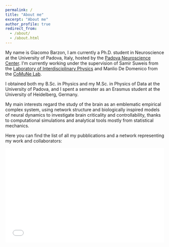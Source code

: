 ```yaml
---
permalink: /
title: "About me"
excerpt: "About me"
author_profile: true
redirect_from: 
  - /about/
  - /about.html
---
```


My name is Giacomo Barzon, I am currently a Ph.D. student in Neuroscience at the University of Padova, Italy, hosted by the [Padova Neuroscience Center](https://pnc.unipd.it). I'm currently working under the supervision of Samir Suweis from the [Laboratory of Interdisciplinary Physics](https://liphlab.com/) and Manlio De Domenico from the [CoMuNe Lab](https://manliodedomenico.com).

I obtained both my B.Sc. in Physics and my M.Sc. in Physics of Data at the University of Padova, and I spent a semester as an Erasmus student at the University of Heidelberg, Germany.

My main interests regard the study of the brain as an emblematic empirical complex system, using network structure and biologically inspired models of neural dynamics to investigate brain criticality and controllability, thanks to computational simulations and analytical tools mostly from statistical mechanics.

Here you can find the list of all my pubblications and a network representing my work and collaborators:
<iframe src="/collab_net/network.html" height="300" width="100%" style="border: none"></iframe>